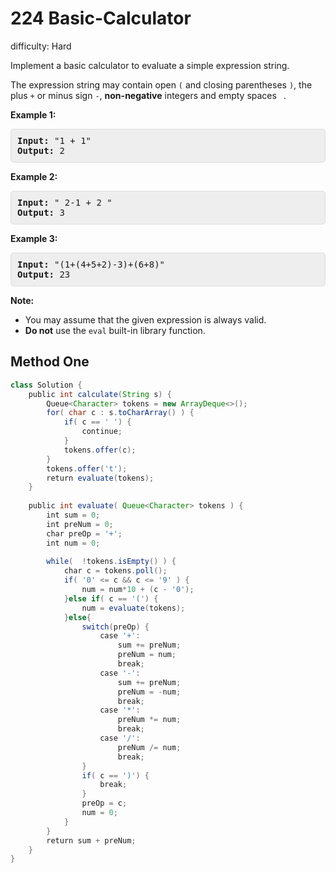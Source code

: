 # 224 Basic-Calculator 
 
difficulty: Hard 
 
<style>
        section pre{
          background-color: #eee;
          border: 1px solid #ddd;
          padding:10px;
          border-radius: 5px;
        }
      </style>
<section>
<div><p>Implement a basic calculator to evaluate a simple expression string.</p>
<p>The expression string may contain open <code>(</code> and closing parentheses <code>)</code>, the plus <code>+</code> or minus sign <code>-</code>, <b>non-negative</b> integers and empty spaces <code> </code>.</p>
<p><strong>Example 1:</strong></p>
<pre><strong>Input:</strong> "1 + 1"
<strong>Output:</strong> 2
</pre>
<p><strong>Example 2:</strong></p>
<pre><strong>Input:</strong> " 2-1 + 2 "
<strong>Output:</strong> 3</pre>
<p><strong>Example 3:</strong></p>
<pre><strong>Input:</strong> "(1+(4+5+2)-3)+(6+8)"
<strong>Output:</strong> 23</pre>
<b>Note:</b>
<ul>
	<li>You may assume that the given expression is always valid.</li>
	<li><b>Do not</b> use the <code>eval</code> built-in library function.</li>
</ul>
</div></section>
 
 ## Method One 
 
``` Java
class Solution {
    public int calculate(String s) {
        Queue<Character> tokens = new ArrayDeque<>();
        for( char c : s.toCharArray() ) {
            if( c == ' ') {
                continue;
            }
            tokens.offer(c);
        }
        tokens.offer('t');
        return evaluate(tokens);
    }
​
    public int evaluate( Queue<Character> tokens ) {
        int sum = 0;
        int preNum = 0;
        char preOp = '+';
        int num = 0;
        
        while(  !tokens.isEmpty() ) {
            char c = tokens.poll();
            if( '0' <= c && c <= '9' ) {
                num = num*10 + (c - '0');
            }else if( c == '(') {
                num = evaluate(tokens);
            }else{
                switch(preOp) {
                    case '+':
                        sum += preNum;
                        preNum = num;
                        break;
                    case '-':
                        sum += preNum;
                        preNum = -num;
                        break;
                    case '*':
                        preNum *= num;
                        break;
                    case '/':
                        preNum /= num;
                        break;
                }
                if( c == ')') {
                    break;
                }
                preOp = c;
                num = 0;
            }
        }
        return sum + preNum;
    }
}
​
```